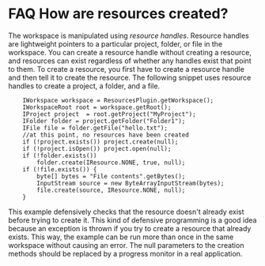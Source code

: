 

FAQ How are resources created?
==============================

The workspace is manipulated using _resource handles_. Resource handles are lightweight pointers to a particular project, folder, or file in the workspace. You can create a resource handle without creating a resource, and resources can exist regardless of whether any handles exist that point to them. To create a resource, you first have to create a resource handle and then tell it to create the resource. The following snippet uses resource handles to create a project, a folder, and a file.

        IWorkspace workspace = ResourcesPlugin.getWorkspace();
        IWorkspaceRoot root = workspace.getRoot();
        IProject project  = root.getProject("MyProject");
        IFolder folder = project.getFolder("Folder1");
        IFile file = folder.getFile("hello.txt");
        //at this point, no resources have been created
        if (!project.exists()) project.create(null);
        if (!project.isOpen()) project.open(null);
        if (!folder.exists()) 
            folder.create(IResource.NONE, true, null);
        if (!file.exists()) {
            byte[] bytes = "File contents".getBytes();
            InputStream source = new ByteArrayInputStream(bytes);
            file.create(source, IResource.NONE, null);
        }

This example defensively checks that the resource doesn't already exist before trying to create it. This kind of defensive programming is a good idea because an exception is thrown if you try to create a resource that already exists. This way, the example can be run more than once in the same workspace without causing an error. The null parameters to the creation methods should be replaced by a progress monitor in a real application.

